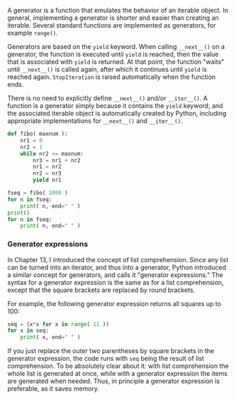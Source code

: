 A generator is a function that emulates the behavior of an iterable
object. In general, implementing a generator is shorter and easier than
creating an iterable. Several standard functions are implemented as
generators, for example `range()`.

Generators are based on the `yield` keyword. When calling `__next__()`
on a generator, the function is executed until `yield` is reached, then
the value that is associated with `yield` is returned. At that point,
the function "waits" until `__next__()` is called again, after which it
continues until `yield` is reached again. `StopIteration` is raised
automatically when the function ends.

There is no need to explicitly define `__next__()` and/or `__iter__()`.
A function is a generator simply because it contains the `yield`
keyword, and the associated iterable object is automatically created by
Python, including appropriate implementations for `__next__()` and
`__iter__()`.

```python
def fibo( maxnum ):
    nr1 = 0
    nr2 = 1
    while nr2 <= maxnum:
        nr3 = nr1 + nr2
        nr1 = nr2
        nr2 = nr3
        yield nr1

fseq = fibo( 1000 )
for n in fseq:
    print( n, end=" " )
print()
for n in fseq:
    print( n, end=" " )
```

### Generator expressions

In Chapter
13,
I introduced the concept of list comprehension. Since any list can be
turned into an iterator, and thus into a generator, Python introduced a
similar concept for generators, and calls it "generator expressions."
The syntax for a generator expression is the same as for a list
comprehension, except that the square brackets are replaced by round
brackets.

For example, the following generator expression returns all squares up
to 100:

```python
seq = (x*x for x in range( 11 ))
for x in seq:
    print( x, end=" " )
```

If you just replace the outer two parentheses by square brackets in the
generator expression, the code runs with `seq` being the result of list
comprehension. To be absolutely clear about it: with list comprehension
the whole list is generated at once, while with a generator expression
the items are generated when needed. Thus, in principle a generator
expression is preferable, as it saves memory.
